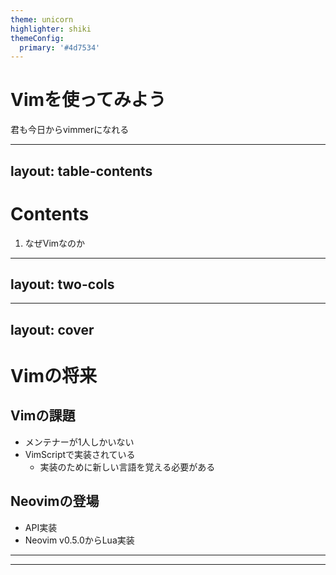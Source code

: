 ```yaml
---
theme: unicorn
highlighter: shiki
themeConfig:
  primary: '#4d7534'
---
```



# Vimを使ってみよう
君も今日からvimmerになれる

<!--
The last comment block of each slide will be treated as slide notes. It will be visible and editable in Presenter Mode along with the slide. [Read more in the docs](https://sli.dev/guide/syntax.html#notes)
-->

---
layout: table-contents
---
# Contents
1. なぜVimなのか

---
layout: two-cols
---

<template v-slot:default>

# なぜVimなのか


- **1991年に誕生したCLIテキストエディタ**: 
  - 根強い人気
  - IDEではない
- **爆速コーディング**:
  - マウス無しの豊富なキーバインド
  - 3種類のモード
- **豊かなカスタマイズ性**: 
  - 豊富なプラグイン
  - 設定をいじるだけで一日が溶ける

</template>
<template v-slot:right>

<!-- ![test](https://www.kaoriya.net/blog/2013/12/06/06.png) -->
<img src="https://www.kaoriya.net/blog/2013/12/06/06.png" width="400"/>

</template>

---
layout: cover
---

# Vimの将来
## Vimの課題
- メンテナーが1人しかいない
- VimScriptで実装されている
  - 実装のために新しい言語を覚える必要がある

## Neovimの登場
- API実装
- Neovim v0.5.0からLua実装
<!--
You can have `style` tag in markdown to override the style for the current page.
Learn more: https://sli.dev/guide/syntax#embedded-styles
-->
---

---
